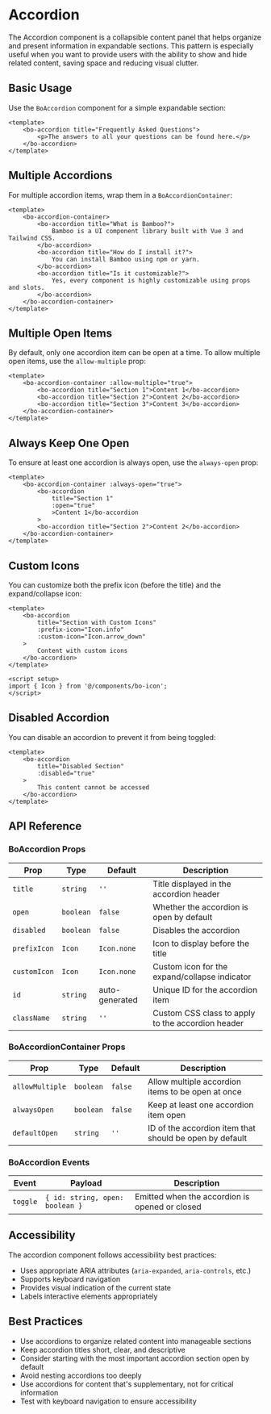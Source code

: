 # Accordion

The Accordion component is a collapsible content panel that helps organize and present information in expandable sections. This pattern is especially useful when you want to provide users with the ability to show and hide related content, saving space and reducing visual clutter.

## Basic Usage

Use the `BoAccordion` component for a simple expandable section:

```vue
<template>
	<bo-accordion title="Frequently Asked Questions">
		<p>The answers to all your questions can be found here.</p>
	</bo-accordion>
</template>
```

## Multiple Accordions

For multiple accordion items, wrap them in a `BoAccordionContainer`:

```vue
<template>
	<bo-accordion-container>
		<bo-accordion title="What is Bamboo?">
			Bamboo is a UI component library built with Vue 3 and Tailwind CSS.
		</bo-accordion>
		<bo-accordion title="How do I install it?">
			You can install Bamboo using npm or yarn.
		</bo-accordion>
		<bo-accordion title="Is it customizable?">
			Yes, every component is highly customizable using props and slots.
		</bo-accordion>
	</bo-accordion-container>
</template>
```

## Multiple Open Items

By default, only one accordion item can be open at a time. To allow multiple open items, use the `allow-multiple` prop:

```vue
<template>
	<bo-accordion-container :allow-multiple="true">
		<bo-accordion title="Section 1">Content 1</bo-accordion>
		<bo-accordion title="Section 2">Content 2</bo-accordion>
		<bo-accordion title="Section 3">Content 3</bo-accordion>
	</bo-accordion-container>
</template>
```

## Always Keep One Open

To ensure at least one accordion is always open, use the `always-open` prop:

```vue
<template>
	<bo-accordion-container :always-open="true">
		<bo-accordion
			title="Section 1"
			:open="true"
			>Content 1</bo-accordion
		>
		<bo-accordion title="Section 2">Content 2</bo-accordion>
	</bo-accordion-container>
</template>
```

## Custom Icons

You can customize both the prefix icon (before the title) and the expand/collapse icon:

```vue
<template>
	<bo-accordion
		title="Section with Custom Icons"
		:prefix-icon="Icon.info"
		:custom-icon="Icon.arrow_down"
	>
		Content with custom icons
	</bo-accordion>
</template>

<script setup>
import { Icon } from '@/components/bo-icon';
</script>
```

## Disabled Accordion

You can disable an accordion to prevent it from being toggled:

```vue
<template>
	<bo-accordion
		title="Disabled Section"
		:disabled="true"
	>
		This content cannot be accessed
	</bo-accordion>
</template>
```

## API Reference

### BoAccordion Props

| Prop         | Type      | Default        | Description                                       |
| ------------ | --------- | -------------- | ------------------------------------------------- |
| `title`      | `string`  | `''`           | Title displayed in the accordion header           |
| `open`       | `boolean` | `false`        | Whether the accordion is open by default          |
| `disabled`   | `boolean` | `false`        | Disables the accordion                            |
| `prefixIcon` | `Icon`    | `Icon.none`    | Icon to display before the title                  |
| `customIcon` | `Icon`    | `Icon.none`    | Custom icon for the expand/collapse indicator     |
| `id`         | `string`  | auto-generated | Unique ID for the accordion item                  |
| `className`  | `string`  | `''`           | Custom CSS class to apply to the accordion header |

### BoAccordionContainer Props

| Prop            | Type      | Default | Description                                             |
| --------------- | --------- | ------- | ------------------------------------------------------- |
| `allowMultiple` | `boolean` | `false` | Allow multiple accordion items to be open at once       |
| `alwaysOpen`    | `boolean` | `false` | Keep at least one accordion item open                   |
| `defaultOpen`   | `string`  | `''`    | ID of the accordion item that should be open by default |

### BoAccordion Events

| Event    | Payload                         | Description                                    |
| -------- | ------------------------------- | ---------------------------------------------- |
| `toggle` | `{ id: string, open: boolean }` | Emitted when the accordion is opened or closed |

## Accessibility

The accordion component follows accessibility best practices:

- Uses appropriate ARIA attributes (`aria-expanded`, `aria-controls`, etc.)
- Supports keyboard navigation
- Provides visual indication of the current state
- Labels interactive elements appropriately

## Best Practices

- Use accordions to organize related content into manageable sections
- Keep accordion titles short, clear, and descriptive
- Consider starting with the most important accordion section open by default
- Avoid nesting accordions too deeply
- Use accordions for content that's supplementary, not for critical information
- Test with keyboard navigation to ensure accessibility
